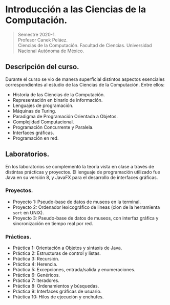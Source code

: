 # Introducción a las Ciencias de la Computación.
> Semestre 2020-1.  
Profesor Canek Peláez.  
Ciencias de la Computación. Facultad de Ciencias. Universidad Nacional Autónoma de México.

## Descripción del curso.
Durante el curso se vio de manera superficial distintos aspectos esenciales correspondientes al estudio de las Ciencias de la Computación. Entre ellos:
* Historia de las Ciencias de la Computación.
* Representación en binario de información.
* Lenguajes de programación.
* Máquinas de Turing.
* Paradigma de Programación Orientada a Objetos.
* Complejidad Computacional.
* Programación Concurrente y Paralela.
* Interfaces gráficas.
* Programación en red.

## Laboratorios.
En los laboratorios se complementó la teoría vista en clase a través de distintas prácticas y proyectos.
El lenguaje de programación utilizado fue Java en su versión 8, y JavaFX para el desarrollo de interfaces gráficas.

### Proyectos.
* Proyecto 1: Pseudo-base de datos de museos en la terminal.
* Proyecto 2: Ordenador lexicográfico de lineas (clon de la herramienta `sort` en UNIX).
* Proyecto 3: Pseudo-base de datos de museos, con interfaz gráfica y sincronización en tiempo real por red.

### Prácticas.
* Práctica 1: Orientación a Objetos y sintaxis de Java.
* Práctica 2: Estructuras de control y listas.
* Práctica 3: Recursión.
* Práctica 4: Herencia.
* Práctica 5: Excepciones, entrada/salida y enumeraciones.
* Práctica 6: Genéricos.
* Práctica 7: Iteradores.
* Práctica 8: Ordenamientos y búsquedas.
* Práctica 9: Interfaces gráficas de usuario.
* Práctica 10: Hilos de ejecución y enchufes.

